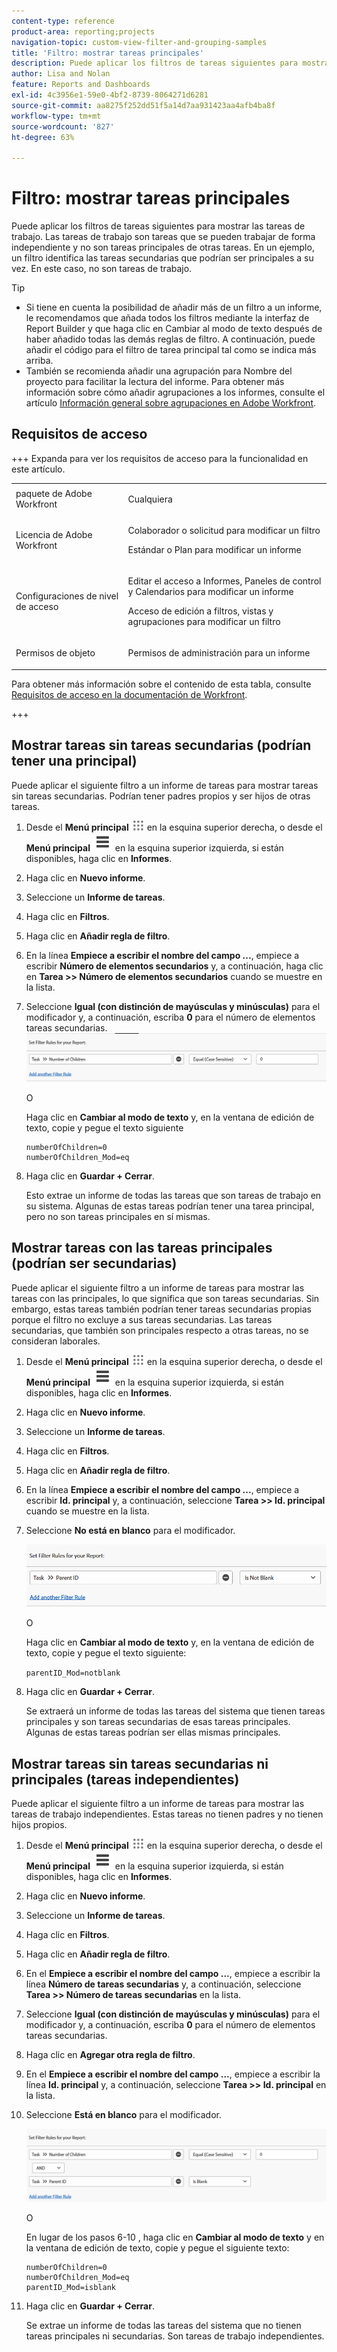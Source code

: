 ```yaml
---
content-type: reference
product-area: reporting;projects
navigation-topic: custom-view-filter-and-grouping-samples
title: 'Filtro: mostrar tareas principales'
description: Puede aplicar los filtros de tareas siguientes para mostrar las tareas de trabajo. Las tareas de trabajo son tareas que se pueden trabajar de forma independiente y no son tareas principales de otras tareas. En un ejemplo, un filtro identifica las tareas secundarias que podrían ser principales a su vez. En este caso, no son tareas de trabajo.
author: Lisa and Nolan
feature: Reports and Dashboards
exl-id: 4c3956e1-59e0-4bf2-8739-8064271d6281
source-git-commit: aa8275f252dd51f5a14d7aa931423aa4afb4ba8f
workflow-type: tm+mt
source-wordcount: '827'
ht-degree: 63%

---
```


# Filtro: mostrar tareas principales

<!--Audited: 10/2024-->

Puede aplicar los filtros de tareas siguientes para mostrar las tareas de trabajo. Las tareas de trabajo son tareas que se pueden trabajar de forma independiente y no son tareas principales de otras tareas. En un ejemplo, un filtro identifica las tareas secundarias que podrían ser principales a su vez. En este caso, no son tareas de trabajo.

>[!TIP]
>
>* Si tiene en cuenta la posibilidad de añadir más de un filtro a un informe, le recomendamos que añada todos los filtros mediante la interfaz de Report Builder y que haga clic en Cambiar al modo de texto después de haber añadido todas las demás reglas de filtro. A continuación, puede añadir el código para el filtro de tarea principal tal como se indica más arriba. 
>* También se recomienda añadir una agrupación para Nombre del proyecto para facilitar la lectura del informe. Para obtener más información sobre cómo añadir agrupaciones a los informes, consulte el artículo [Información general sobre agrupaciones en Adobe Workfront](../../../reports-and-dashboards/reports/reporting-elements/groupings-overview.md).
>

## Requisitos de acceso

+++ Expanda para ver los requisitos de acceso para la funcionalidad en este artículo. 

<table style="table-layout:auto"> 
 <col> 
 <col> 
 <tbody> 
  <tr> 
   <td role="rowheader">paquete de Adobe Workfront</td> 
   <td> <p>Cualquiera</p> </td> 
  </tr> 
  <tr> 
   <td role="rowheader">Licencia de Adobe Workfront</td> 
   <td> 
   <p>Colaborador o solicitud para modificar un filtro </p>
   <p>Estándar o Plan para modificar un informe</p>
  </tr> 
  <tr> 
   <td role="rowheader">Configuraciones de nivel de acceso</td> 
   <td> <p>Editar el acceso a Informes, Paneles de control y Calendarios para modificar un informe</p> <p>Acceso de edición a filtros, vistas y agrupaciones para modificar un filtro</p> </td> 
  </tr> 
  <tr> 
   <td role="rowheader">Permisos de objeto</td> 
   <td> <p>Permisos de administración para un informe</p>  </td> 
  </tr> 
 </tbody> 
</table>

Para obtener más información sobre el contenido de esta tabla, consulte [Requisitos de acceso en la documentación de Workfront](/help/quicksilver/administration-and-setup/add-users/access-levels-and-object-permissions/access-level-requirements-in-documentation.md).

+++

## Mostrar tareas sin tareas secundarias (podrían tener una principal)

Puede aplicar el siguiente filtro a un informe de tareas para mostrar tareas sin tareas secundarias. Podrían tener padres propios y ser hijos de otras tareas.

1. Desde el **Menú principal** ![icono del Menú principal](assets/main-menu-icon.png) en la esquina superior derecha, o desde el **Menú principal** ![Líneas del menú principal](assets/lines-main-menu.png) en la esquina superior izquierda, si están disponibles, haga clic en **Informes**.

1. Haga clic en **Nuevo informe**.
1. Seleccione un **Informe de tareas**.
1. Haga clic en **Filtros**.
1. Haga clic en **Añadir regla de filtro**.
1. En la línea **Empiece a escribir el nombre del campo ...**, empiece a escribir **Número de elementos secundarios** y, a continuación, haga clic en **Tarea >> Número de elementos secundarios** cuando se muestre en la lista.

1. Seleccione **Igual (con distinción de mayúsculas y minúsculas)** para el modificador y, a continuación, escriba **0** para el número de elementos tareas secundarias.\
   ![Filtro de tarea principal](assets/parent-task-filter-from-the-ui-350x76.png)

   O

   Haga clic en **Cambiar al modo de texto** y, en la ventana de edición de texto, copie y pegue el texto siguiente

   ```
   numberOfChildren=0
   numberOfChildren_Mod=eq
   ```


1. Haga clic en **Guardar + Cerrar**.

   Esto extrae un informe de todas las tareas que son tareas de trabajo en su sistema. Algunas de estas tareas podrían tener una tarea principal, pero no son tareas principales en sí mismas.

## Mostrar tareas con las tareas principales (podrían ser secundarias)

Puede aplicar el siguiente filtro a un informe de tareas para mostrar las tareas con las principales, lo que significa que son tareas secundarias. Sin embargo, estas tareas también podrían tener tareas secundarias propias porque el filtro no excluye a sus tareas secundarias. Las tareas secundarias, que también son principales respecto a otras tareas, no se consideran laborales.

1. Desde el **Menú principal** ![icono del Menú principal](assets/main-menu-icon.png) en la esquina superior derecha, o desde el **Menú principal** ![Líneas del menú principal](assets/lines-main-menu.png) en la esquina superior izquierda, si están disponibles, haga clic en **Informes**.

1. Haga clic en **Nuevo informe**.
1. Seleccione un **Informe de tareas**.
1. Haga clic en **Filtros**.
1. Haga clic en **Añadir regla de filtro**.
1. En la línea **Empiece a escribir el nombre del campo ...**, empiece a escribir **Id. principal** y, a continuación, seleccione **Tarea >> Id. principal** cuando se muestre en la lista.
1. Seleccione **No está en blanco** para el modificador.

   ![El identificador principal no está en blanco](assets/filter-parent-id-not-blank-350x100.png)

   O

   Haga clic en **Cambiar al modo de texto** y, en la ventana de edición de texto, copie y pegue el texto siguiente: 

   `parentID_Mod=notblank`

1. Haga clic en **Guardar + Cerrar**.

   Se extraerá un informe de todas las tareas del sistema que tienen tareas principales y son tareas secundarias de esas tareas principales. Algunas de estas tareas podrían ser ellas mismas principales.

## Mostrar tareas sin tareas secundarias ni principales (tareas independientes)

Puede aplicar el siguiente filtro a un informe de tareas para mostrar las tareas de trabajo independientes. Estas tareas no tienen padres y no tienen hijos propios.

1. Desde el **Menú principal** ![icono del Menú principal](assets/main-menu-icon.png) en la esquina superior derecha, o desde el **Menú principal** ![Líneas del menú principal](assets/lines-main-menu.png) en la esquina superior izquierda, si están disponibles, haga clic en **Informes**.

1. Haga clic en **Nuevo informe**.
1. Seleccione un **Informe de tareas**.
1. Haga clic en **Filtros**.
1. Haga clic en **Añadir regla de filtro**.
1. En el **Empiece a escribir el nombre del campo ...**, empiece a escribir la línea **Número de tareas secundarias** y, a continuación, seleccione **Tarea >> Número de tareas secundarias** en la lista.
1. Seleccione **Igual (con distinción de mayúsculas y minúsculas)** para el modificador y, a continuación, escriba **0** para el número de elementos tareas secundarias.
1. Haga clic en **Agregar otra regla de filtro**.
1. En el **Empiece a escribir el nombre del campo ...**, empiece a escribir la línea **Id. principal** y, a continuación, seleccione **Tarea >> Id. principal** en la lista.
1. Seleccione **Está en blanco** para el modificador.

   ![El identificador principal está en blanco y no hay elementos secundarios](assets/filter-parent-id-blank-and-zero-children-350x121.png)

   O

   En lugar de los pasos 6-10 <!--ensure steps above stay accurate-->, haga clic en **Cambiar al modo de texto** y en la ventana de edición de texto, copie y pegue el siguiente texto:

   ```
   numberOfChildren=0
   numberOfChildren_Mod=eq
   parentID_Mod=isblank
   ```

1. Haga clic en **Guardar + Cerrar**.

   Se extrae un informe de todas las tareas del sistema que no tienen tareas principales ni secundarias. Son tareas de trabajo independientes.
